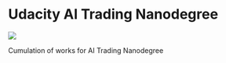 # Udacity AI Trading Nanodegree

<a href="https://confirm.udacity.com/UGRZKEWL">
    <img src="https://user-images.githubusercontent.com/6856382/219266838-53e56d86-bf55-4ff7-8d2c-2cebef388291.png"/>
</a>

Cumulation of works for AI Trading Nanodegree


